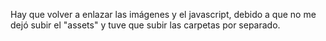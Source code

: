 Hay que volver a enlazar las imágenes y el javascript, debido a que no me dejó subir el "assets" y tuve que subir las carpetas por separado.

